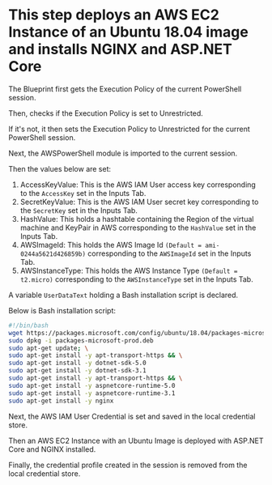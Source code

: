 # This step deploys an AWS EC2 Instance of an Ubuntu 18.04 image and installs NGINX and ASP.NET Core

The Blueprint first gets the Execution Policy of the current PowerShell session.

Then, checks if the Execution Policy is set to Unrestricted.

If it's not, it then sets the Execution Policy to Unrestricted for the current PowerShell session.

Next, the AWSPowerShell module is imported to the current session.

Then the values below are set:

1. AccessKeyValue: This is the AWS IAM User access key corresponding to the `AccessKey` set in the Inputs Tab.
1. SecretKeyValue: This is the AWS IAM User secret key corresponding to the `SecretKey` set in the Inputs Tab.
1. HashValue: This holds a hashtable containing the Region of the virtual machine and KeyPair in AWS corresponding to the `HashValue` set in the Inputs Tab.
1. AWSImageId: This holds the AWS Image Id `(Default = ami-0244a5621d426859b)` corresponding to the `AWSImageId` set in the Inputs Tab.
1. AWSInstanceType: This holds the AWS Instance Type `(Default = t2.micro)` corresponding to the `AWSInstanceType` set in the Inputs Tab.

A variable `UserDataText` holding a Bash installation script is declared.

Below is Bash installation script:

```bash
#!/bin/bash
wget https://packages.microsoft.com/config/ubuntu/18.04/packages-microsoft-prod.deb -O packages-microsoft-prod.deb
sudo dpkg -i packages-microsoft-prod.deb
sudo apt-get update; \
sudo apt-get install -y apt-transport-https && \
sudo apt-get install -y dotnet-sdk-5.0
sudo apt-get install -y dotnet-sdk-3.1
sudo apt-get install -y apt-transport-https && \
sudo apt-get install -y aspnetcore-runtime-5.0
sudo apt-get install -y aspnetcore-runtime-3.1
sudo apt-get install -y nginx

```

Next, the AWS IAM User Credential is set and saved in the local credential store.

Then an AWS EC2 Instance with an Ubuntu Image is deployed with ASP.NET Core and NGINX installed.

Finally, the credential profile created in the session is removed from the local credential store.
